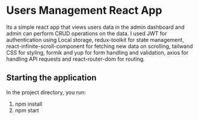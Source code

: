 # Users Management React App
Its a simple react app that views users data in the admin dashboard and admin can perform CRUD operations on the data. I used JWT for authentication using Local storage, redux-toolkit for state management, react-infinite-scroll-component for  fetching new data on scrolling, tailwand CSS for styling, formik and yup for form handling and validation,  axios for handling API requests and react-router-dom for routing.

## Starting the application
In the project directory, you run:
1. npm install
2. npm start